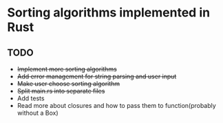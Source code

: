 # Sorting algorithms implemented in Rust

## TODO

- ~~Implement more sorting algorithms~~
- ~~Add error management for string parsing and user input~~
- ~~Make user choose sorting algorithm~~
- ~~Split main.rs into separate files~~
- Add tests
- Read more about closures and how to pass them to function(probably without a Box)
